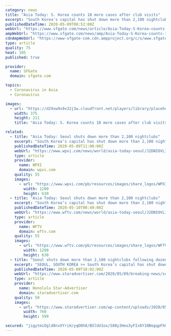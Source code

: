 ```yaml
---
category: news
title: "Asia Today: S. Korea counts 18 more cases after club visits"
excerpt: "South Korea's capital has shut down more than 2,100 nightclubs, hostess bars and discos after dozens of coronavirus infections were linked to club goers who went out last weekend as the country relaxed social distancing guidelines."
publishedDateTime: 2020-05-09T08:52:00Z
webUrl: "https://www.sfgate.com/news/article/Asia-Today-S-Korea-counts-18-more-cases-after-15258306.php"
ampWebUrl: "https://www.sfgate.com/news/amp/Asia-Today-S-Korea-counts-18-more-cases-after-15258306.php"
cdnAmpWebUrl: "https://www-sfgate-com.cdn.ampproject.org/c/s/www.sfgate.com/news/amp/Asia-Today-S-Korea-counts-18-more-cases-after-15258306.php"
type: article
quality: 75
heat: 105
published: true

provider:
  name: SFGate
  domain: sfgate.com

topics:
  - Coronavirus in Asia
  - Coronavirus

images:
  - url: "https://d29xw9s9x32j3w.cloudfront.net/players/library/placeholder.png"
    width: 375
    height: 211
    title: "Asia Today: S. Korea counts 18 more cases after club visits"

related:
  - title: "Asia Today: Seoul shuts down more than 2,100 nightclubs"
    excerpt: "South Korea’s capital has shut down more than 2,100 nightclubs, hostess bars and discos after dozens of coronavirus infections were linked to club goers who went out last weekend as the country relaxe"
    publishedDateTime: 2020-05-09T11:08:00Z
    webUrl: "https://www.wpxi.com/news/world/asia-today-seoul/J2DNIOVLIJ2USM2II2QS4NI3ZI/"
    type: article
    provider:
      name: WPXI
      domain: wpxi.com
    quality: 55
    images:
      - url: "https://www.wpxi.com/pb/resources/images/share_logos/WPXI_1200x630.png"
        width: 1200
        height: 630
  - title: "Asia Today: Seoul shuts down more than 2,100 nightclubs"
    excerpt: "South Korea’s capital has shut down more than 2,100 nightclubs, hostess bars and discos after dozens of coronavirus infections were linked to club goers who went out last weekend as the country relaxe"
    publishedDateTime: 2020-05-10T00:49:00Z
    webUrl: "https://www.wftv.com/news/world/asia-today-seoul/J2DNIOVLIJ2USM2II2QS4NI3ZI/"
    type: article
    provider:
      name: WFTV
      domain: wftv.com
    quality: 55
    images:
      - url: "https://www.wftv.com/pb/resources/images/share_logos/WFTV_1200x630.png"
        width: 1200
        height: 630
  - title: "Seoul shuts down more than 2,100 nightclubs following dozens of new coronavirus infections, Asia Today reports"
    excerpt: "SEOUL, SOUTH KOREA >> South Korea’s capital has shut down more than 2,100 nightclubs, hostess bars and discos after dozens of coronavirus infections were linked to club goers who went out last weekend as the country relaxed social distancing guidelines."
    publishedDateTime: 2020-05-09T18:02:00Z
    webUrl: "https://www.staradvertiser.com/2020/05/09/breaking-news/seoul-shuts-down-more-than-2100-nightclubs-following-dozens-of-new-coronavirus-infections-according-to-asia-today/"
    type: article
    provider:
      name: Honolulu Star-Advertiser
      domain: staradvertiser.com
    quality: 50
    images:
      - url: "https://www.staradvertiser.com/wp-content/uploads/2020/05/web1_AP20129361982583.jpg"
        width: 760
        height: 599

secured: "jigytmiOgld0nvXYriH/yqO0h8/BSlUU1ox/S80y3Heo3yFIx6Y10BegqpFhUp5v6O26BnwsceJtFjZMyzouwJM02hipd+uKQaMU+Z4NLJP0ZsoLEQ8khh5jgcNS+Vq+Oi8gF1zvTGOJUiz28eeCNHmQsZIUBQV/Nd7g6Cd96PYVjfSL/CFJ+26z5ldPfpEdgagFCSNmOZ8pyYp5m2mms8cMuatb4fGundTF2K7+ZtwFue8D2cbWV49E+dADgU5Xt3LolL3Cc9PB3YJVtKGTMeypy1aTuYmekKvchW+MNZ2NKx9nV4Lwj8dyjV8uqbVv;Xrc9neV/zi/nC8AICn3uUQ=="
---
```


